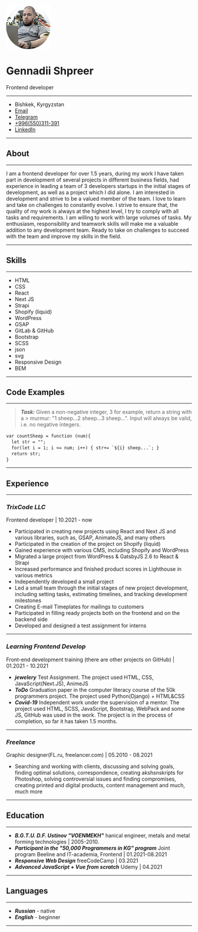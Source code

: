 ![me](/img/ava-1.png)
# Gennadii Shpreer
Frontend developer
***
- Bishkek, Kyrgyzstan
- [Email](mailto:intellegento@gmail.com)
- [Telegram](https://t.me/intellegento)
- [+996(550)311-391](tel:+996550311391)
- [LinkedIn](https://www.linkedin.com/in/g-shpreer/)
***
## About
***
I am a frontend developer for over 1.5 years, during my work I have taken part in development of several projects in different business fields, had experience in leading a team of 3 developers startups in the initial stages of development, as well as a project which I did alone.
I am interested in development and strive to be a valued member of the team. I love to learn and take on challenges to constantly evolve. I strive to ensure that, the quality of my work is always at the highest level, I try to comply with all tasks and requirements. I am willing to work with large volumes of tasks. My enthusiasm, responsibility and teamwork skills will make me a valuable addition to any development team. Ready to take on challenges to succeed with the team and improve my skills in the field.
***
## Skills
***
- HTML
- CSS
- React
- Next JS
- Strapi 
- Shopify (liquid)
- WordPress
- GSAP
- GitLab & GitHub
- Bootstrap
- SСSS
- json
- svg
 - Responsive Design
- BEM
***
## Code Examples
***
> ***Task:***
> Given a non-negative integer, 3 for example, return a string with a > murmur: "1 sheep...2 sheep...3 sheep...". Input will always be valid, i.e. no negative integers.
```
var countSheep = function (num){
  let str = "";
  for(let i = 1; i <= num; i++) { str+= `${i} sheep...`; }
  return str;
}
```
***
## Experience
***
### ***TrixCode LLC***
Frontend developer | 10.2021 - now
- Participated in creating new projects using React and Next JS and various libraries, such as, GSAP, AnimateJS, and many others
- Participated in the creation of the project on Shopify (liquid)
- Gained experience with various CMS, including Shopify and WordPress
- Migrated a large project from WordPress & GatsbyJS 2.6 to React & Strapi
- Increased performance and finished product scores in Lighthouse in various metrics
- Independently developed a small project
- Led a small team through the initial stages of new project development, including setting tasks, estimating timelines, and tracking development milestones
- Creating E-mail Timeplates for mailings to customers
- Participated in filling ready projects both on the frontend and on the backend side
- Developed and designed a test assignment for interns

---
### ***Learning Frontend Develop***
Front-end development training (there are other projects on GitHub) | 01.2021 - 10.2021
- ***jewelery***
Test Assignment. The project used HTML, CSS, JavaScript(Next.JS), AnimeJS
- ***ToDo***
Graduation paper in the computer literacy course of the 50k programmers project. The project used Python(Django) + HTML&CSS
- ***Covid-19***
Independent work under the supervision of a mentor. The project used HTML, SCSS, JavaScript, Bootstrap, WebPack and some JS, GitHub was used in the work. The project is in the process of completion, so far it has taken 1.5 months.

___

### ***Freelance***
Graphic designer(FL.ru, freelancer.com) | 05.2010 - 08.2021
- Searching and working with clients, discussing and solving goals, finding optimal solutions, correspondence, creating akshsnskripts for Photoshop, solving controversial issues and finding compromises, creating printed and digital products, content management and much, much more

***
## Education
***
- ***B.G.T.U. D.F. Ustinov "VOENMEKH"***
hanical engineer, metals and metal forming technologies | 2005-2010.
- ***Participant in the "50,000 Programmers in KG" program***
Joint program Beeline and IT-academia, Frontend | 01.2021-08.2021
- ***Responsive Web Design***
freeCodeCamp | 03.2021
- ***Advanced JavaScript + Vue from scratch*** 
Udemy | 04.2021
***
## Languages
***
- ***Russian*** - native
- ***English*** - beginner
***
